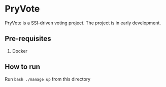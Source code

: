 # PryVote

PryVote is a SSI-driven voting project.
The project is in early development.

## Pre-requisites

1. Docker

## How to run

Run `bash ./manage up` from this directory
